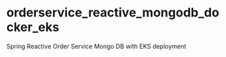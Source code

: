 # orderservice_reactive_mongodb_docker_eks
Spring Reactive Order Service Mongo DB with EKS deployment
